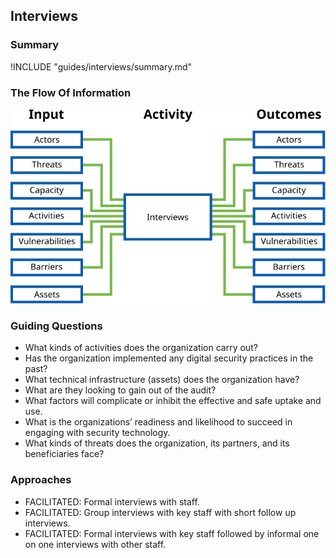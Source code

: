 ## Interviews

### Summary

!INCLUDE "guides/interviews/summary.md"

### The Flow Of Information

![Interview Information Flow](../../content/images/info_flows/interviews.svg)

### Guiding Questions

* What kinds of activities does the organization carry out?
* Has the organization implemented any digital security practices in the past?
* What technical infrastructure (assets) does the organization have?
* What are they looking to gain out of the audit?
* What factors will complicate or inhibit the effective and safe uptake and use.
* What is the organizations’ readiness and likelihood to succeed in engaging with security technology.
* What kinds of threats does the organization, its partners, and its beneficiaries face?

### Approaches

* FACILITATED: Formal interviews with staff.
* FACILITATED: Group interviews with key staff with short follow up interviews.
* FACILITATED: Formal interviews with key staff followed by informal one on one interviews with other staff.
